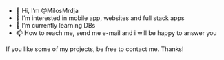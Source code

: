 - 👋 Hi, I’m @MilosMrdja
- 👀 I’m interested in mobile app, websites and full stack apps
- 🌱 I’m currently learning DBs
- 📫 How to reach me, send me e-mail and i will be happy to answer you

If you like some of my projects, be free to contact me.
Thanks!
